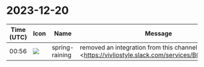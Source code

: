 # 2023-12-20

|Time (UTC)|Icon|Name|Message|
|---|---|---|---|
|00:56|![](https://secure.gravatar.com/avatar/1ac180f0868137292905c311b5fff781.jpg?s=72&d=https%3A%2F%2Fa.slack-edge.com%2Fdf10d%2Fimg%2Favatars%2Fava_0021-72.png)|spring-raining|removed an integration from this channel: <https://vivliostyle.slack.com/services/B06ADUGJR0X|github-action-webhook>|
